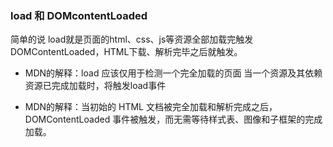 ### load 和 DOMcontentLoaded

简单的说  load就是页面的html、css、js等资源全部加载完触发
DOMContentLoaded，HTML下载、解析完毕之后就触发。

- MDN的解释：load 应该仅用于检测一个完全加载的页面 当一个资源及其依赖资源已完成加载时，将触发load事件

- MDN的解释：当初始的 HTML 文档被完全加载和解析完成之后，DOMContentLoaded 事件被触发，而无需等待样式表、图像和子框架的完成加载。